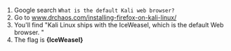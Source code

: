 1. Google search `What is the default Kali web browser?`
2. Go to www.drchaos.com/installing-firefox-on-kali-linux/
3. You'll find "Kali Linux ships with the IceWeasel, which is the default Web browser. "
4. The flag is **{IceWeasel}**
